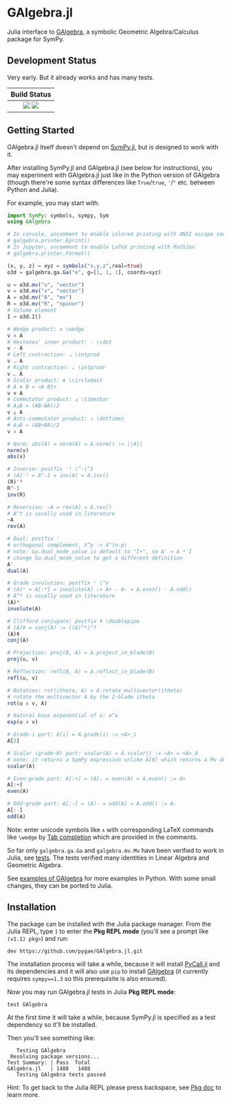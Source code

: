 # GAlgebra.jl

Julia interface to [GAlgebra](https://github.com/pygae/galgebra), a symbolic Geometric Algebra/Calculus package for SymPy.

## Development Status

Very early. But it already works and has many tests.

| **Build Status**                                                                                |
|:-----------------------------------------------------------------------------------------------:|
| [![][travis-img]][travis-url]                                   [![][codecov-img]][codecov-url] |

[travis-img]: https://travis-ci.com/pygae/GAlgebra.jl.svg?branch=master
[travis-url]: https://travis-ci.com/pygae/GAlgebra.jl
[codecov-img]: https://img.shields.io/codecov/c/github/pygae/GAlgebra.jl.svg
[codecov-url]: https://codecov.io/gh/pygae/GAlgebra.jl

## Getting Started

GAlgebra.jl itself doesn't depend on [SymPy.jl](https://github.com/JuliaPy/SymPy.jl), but is designed to work with it.

After installing SymPy.jl and GAlgebra.jl (see below for instructions), you may experiment with GAlgebra.jl just like in the Python version of GAlgebra (though there're some syntax differences like `True`/`true`, `'`/`"` etc. between Python and Julia).

For example, you may start with:

```julia
import SymPy: symbols, sympy, Sym
using GAlgebra

# In console, uncomment to enable colored printing with ANSI escape sequences 
# galgebra.printer.Eprint()
# In Jupyter, uncomment to enable LaTeX printing with MathJax
# galgebra.printer.Format()

(x, y, z) = xyz = symbols("x,y,z",real=true)
o3d = galgebra.ga.Ga("e", g=[1, 1, 1], coords=xyz)

u = o3d.mv("u", "vector")
v = o3d.mv("v", "vector")
A = o3d.mv("A", "mv")
R = o3d.mv("R", "spinor")
# Volume element
I = o3d.I()

# Wedge product: ∧ \wedge
v ∧ A
# Hestenes' inner product: ⋅ \cdot
v ⋅ A
# Left contraction: ⨼ \intprod
v ⨼ A
# Right contraction: ⨽ \intprodr
v ⨽ A
# Scalar product: ⊛ \circledast
# A ⊛ B = <A B†>
v ⊛ A
# Commutator product: ⨱ \timesbar
# A⨱B = (AB-BA)/2
v ⨱ A
# Anti-commutator product: ⨰ \dottimes
# A⨰B = (AB+BA)/2
v ⨰ A

# Norm: abs(A) = norm(A) = A.norm() := ||A||
norm(v)
abs(v)

# Inverse: postfix ⁻¹ \^-\^1
# (A)⁻¹ = A^-1 = inv(A) = A.inv()
(R)⁻¹
R^-1
inv(R)

# Reversion: ~A = rev(A) = A.rev()
# A^† is usually used in literature
~A
rev(A)

# Dual: postfix '
# orthogonal complement, Λ^p -> Λ^(n-p)
# note: Ga.dual_mode_value is default to "I+", so A' = A * I
# change Ga.dual_mode_value to get a different definition
A'
dual(A)

# Grade involution: postfix ˣ \^x
# (A)ˣ = A[:*] = involute(A) := A+ - A- = A.even() - A.odd()
# A^* is usually used in literature
(A)ˣ
involute(A)

# Clifford conjugate: postfix ǂ \doublepipe
# (A)ǂ = conj(A) := ((A)^*)^†
(A)ǂ
conj(A)

# Projection: proj(B, A) = A.project_in_blade(B)
proj(u, v)

# Reflection: refl(B, A) = A.reflect_in_blade(B)
refl(u, v)

# Rotation: rot(itheta, A) = A.rotate_multivector(itheta)
# rotate the multivector A by the 2-blade itheta
rot(u ∧ v, A)

# Natural base exponential of x: e^x
exp(u ∧ v)

# Grade-i part: A[i] = A.grade(i) := <A>_i
A[2]

# Scalar (grade-0) part: scalar(A) = A.scalar() := <A> = <A>_0
# note: it returns a SymPy expression unlike A[0] which returns a Mv object
scalar(A)

# Even-grade part: A[:+] = (A)₊ = even(A) = A.even() := A+
A[:+]
even(A)

# Odd-grade part: A[:-] = (A)₋ = odd(A) = A.odd() := A-
A[:-]
odd(A)
```

Note: enter unicode symbols like `∧` with corresponding LaTeX commands like `\wedge` by [Tab completion](https://pkg.julialang.org/docs/julia/THl1k/1.1.0/manual/unicode-input.html) which are provided in the comments.

So far only `galgebra.ga.Ga` and `galgebra.mv.Mv` have been verified to work in Julia, see [tests](https://github.com/pygae/GAlgebra.jl/tree/master/test/runtests.jl). The tests verified many identities in Linear Algebra and Geometric Algebra.

See [examples of GAlgebra](https://github.com/pygae/galgebra/tree/15-print-pow/examples) for more examples in Python. With some small changes, they can be ported to Julia.

## Installation

The package can be installed with the Julia package manager. From the Julia REPL, type `]` to enter the **Pkg REPL mode** (you'll see a prompt like `(v1.1) pkg>`) and run:

```
dev https://github.com/pygae/GAlgebra.jl.git
```

The installation process will take a while, because it will install [PyCall.jl](https://github.com/JuliaPy/PyCall.jl) and its dependencies and it will also use `pip` to install [GAlgebra](https://github.com/pygae/galgebra) (it currently requires `sympy==1.3` so this prerequisite is also ensured).

Now you may run GAlgebra.jl tests in Julia **Pkg REPL mode**: 

```
test GAlgebra
```

At the first time it will take a while, because SymPy.jl is specified as a test dependency so it'll be installed.

Then you'll see something like:

```
   Testing GAlgebra
 Resolving package versions...
Test Summary: | Pass  Total
GAlgebra.jl   | 1488   1488
   Testing GAlgebra tests passed
```

Hint: To get back to the Julia REPL please press backspace, see [Pkg doc](https://docs.julialang.org/en/v1/stdlib/Pkg/index.html) to learn more.